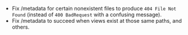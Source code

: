 - Fix /metadata for certain nonexistent files to produce `404 File Not Found` (instead of `400 BadRequest` with a confusing message).
- Fix /metadata to succeed when views exist at those same paths, and others.
